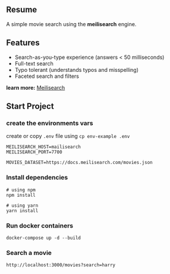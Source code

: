 ## Resume
A simple movie search using the **meilisearch** engine.

## Features
- Search-as-you-type experience (answers < 50 milliseconds)
- Full-text search
- Typo tolerant (understands typos and misspelling)
- Faceted search and filters

**learn more:** [Meilisearch](https://www.meilisearch.com/)

## Start Project

### create the environments vars
create or copy ``.env`` file using ``cp env-example .env``

```
MEILISEARCH_HOST=mailisearch
MEILISEARCH_PORT=7700

MOVIES_DATASET=https://docs.meilisearch.com/movies.json
```

### Install dependencies

```
# using npm
npm install

# using yarn
yarn install
```

### Run docker containers

```
docker-compose up -d --build
```

### Search a movie
```
http://localhost:3000/movies?search=harry
```
